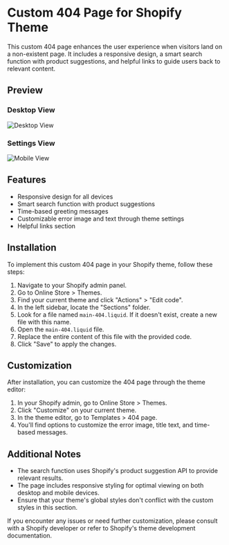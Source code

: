# Custom 404 Page for Shopify Theme

This custom 404 page enhances the user experience when visitors land on a non-existent page. It includes a responsive design, a smart search function with product suggestions, and helpful links to guide users back to relevant content.

## Preview

### Desktop View
![Desktop View](https://i.ibb.co/r0JVYBL/image.png)

### Settings View
![Mobile View](https://i.ibb.co/0KGyKQn/image.png)

## Features

- Responsive design for all devices
- Smart search function with product suggestions
- Time-based greeting messages
- Customizable error image and text through theme settings
- Helpful links section

## Installation

To implement this custom 404 page in your Shopify theme, follow these steps:

1. Navigate to your Shopify admin panel.
2. Go to Online Store > Themes.
3. Find your current theme and click "Actions" > "Edit code".
4. In the left sidebar, locate the "Sections" folder.
5. Look for a file named `main-404.liquid`. If it doesn't exist, create a new file with this name.
6. Open the `main-404.liquid` file.
7. Replace the entire content of this file with the provided code.
8. Click "Save" to apply the changes.

## Customization

After installation, you can customize the 404 page through the theme editor:

1. In your Shopify admin, go to Online Store > Themes.
2. Click "Customize" on your current theme.
3. In the theme editor, go to Templates > 404 page.
4. You'll find options to customize the error image, title text, and time-based messages.

## Additional Notes

- The search function uses Shopify's product suggestion API to provide relevant results.
- The page includes responsive styling for optimal viewing on both desktop and mobile devices.
- Ensure that your theme's global styles don't conflict with the custom styles in this section.

If you encounter any issues or need further customization, please consult with a Shopify developer or refer to Shopify's theme development documentation.
